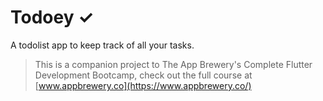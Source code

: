 # Todoey ✓

A todolist app to keep track of all your tasks.

>This is a companion project to The App Brewery's Complete Flutter Development Bootcamp, check out the full course at [www.appbrewery.co](https://www.appbrewery.co/)

